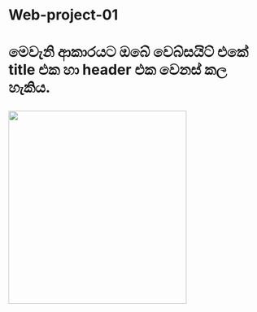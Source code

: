 # Web-project-01

<!DOCTYPE html>

<html lang="en">

<head>

  <meta charset="UTF-8">

  <meta http-equiv="X-UA-Compatible" content="IE=Edge">

  <meta name="viewport" content="width=device-width, initial-scale=1">

  <title> HTML 01 CODE </title>

  

  <!-- HTML -->

  <!-- Custom Styles -->

  <link rel="stylesheet" href="style.css">

</head>

<body>

  <!-- Project -->

  

  <!-- HEADER-->

  <h1> 

  මෙවැනි ආකාරයට ඔබේ වෙබ්සයිට් එකේ title එක හා header එක වෙනස් කල හැකිය.

  </h1>

 

  <img src="/Image/project1.jpg" width="350" height="380">

  



</body>

</html>

